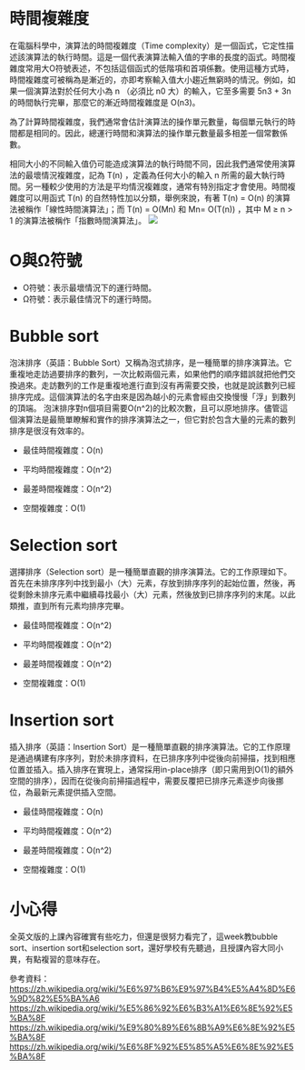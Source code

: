 # 時間複雜度
在電腦科學中，演算法的時間複雜度（Time complexity）是一個函式，它定性描述該演算法的執行時間。這是一個代表演算法輸入值的字串的長度的函式。時間複雜度常用大O符號表述，不包括這個函式的低階項和首項係數。使用這種方式時，時間複雜度可被稱為是漸近的，亦即考察輸入值大小趨近無窮時的情況。例如，如果一個演算法對於任何大小為 n （必須比 n0 大）的輸入，它至多需要 5n3 + 3n 的時間執行完畢，那麼它的漸近時間複雜度是 O(n3)。

為了計算時間複雜度，我們通常會估計演算法的操作單元數量，每個單元執行的時間都是相同的。因此，總運行時間和演算法的操作單元數量最多相差一個常數係數。

相同大小的不同輸入值仍可能造成演算法的執行時間不同，因此我們通常使用演算法的最壞情況複雜度，記為 T(n) ，定義為任何大小的輸入 n 所需的最大執行時間。另一種較少使用的方法是平均情況複雜度，通常有特別指定才會使用。時間複雜度可以用函式 T(n) 的自然特性加以分類，舉例來說，有著 T(n) = O(n) 的演算法被稱作「線性時間演算法」；而 T(n) = O(Mn) 和 Mn= O(T(n)) ，其中 M ≥ n > 1 的演算法被稱作「指數時間演算法」。
<img src='https://github.com/yen880405/yenlin/blob/master/image/kk.png'>

# O與Ω符號
* O符號：表示最壞情況下的運行時間。
* Ω符號：表示最佳情況下的運行時間。

# Bubble sort

泡沫排序（英語：Bubble Sort）又稱為泡式排序，是一種簡單的排序演算法。它重複地走訪過要排序的數列，一次比較兩個元素，如果他們的順序錯誤就把他們交換過來。走訪數列的工作是重複地進行直到沒有再需要交換，也就是說該數列已經排序完成。這個演算法的名字由來是因為越小的元素會經由交換慢慢「浮」到數列的頂端。
泡沫排序對n個項目需要O(n^2)的比較次數，且可以原地排序。儘管這個演算法是最簡單瞭解和實作的排序演算法之一，但它對於包含大量的元素的數列排序是很沒有效率的。

* 最佳時間複雜度：O(n)

* 平均時間複雜度：O(n^2)

* 最差時間複雜度：O(n^2)

* 空間複雜度：O(1)

# Selection sort

選擇排序（Selection sort）是一種簡單直觀的排序演算法。它的工作原理如下。首先在未排序序列中找到最小（大）元素，存放到排序序列的起始位置，然後，再從剩餘未排序元素中繼續尋找最小（大）元素，然後放到已排序序列的末尾。以此類推，直到所有元素均排序完畢。

* 最佳時間複雜度：O(n^2)

* 平均時間複雜度：O(n^2)

* 最差時間複雜度：O(n^2)

* 空間複雜度：O(1)

# Insertion sort

插入排序（英語：Insertion Sort）是一種簡單直觀的排序演算法。它的工作原理是通過構建有序序列，對於未排序資料，在已排序序列中從後向前掃描，找到相應位置並插入。插入排序在實現上，通常採用in-place排序（即只需用到O(1)的額外空間的排序），因而在從後向前掃描過程中，需要反覆把已排序元素逐步向後挪位，為最新元素提供插入空間。

* 最佳時間複雜度：O(n)

* 平均時間複雜度：O(n^2)

* 最差時間複雜度：O(n^2)

* 空間複雜度：O(1)


# 小心得
全英文版的上課內容確實有些吃力，但還是很努力看完了，這week教bubble sort、insertion sort和selection sort，還好學校有先聽過，且授課內容大同小異，有點複習的意味存在。

參考資料：https://zh.wikipedia.org/wiki/%E6%97%B6%E9%97%B4%E5%A4%8D%E6%9D%82%E5%BA%A6
https://zh.wikipedia.org/wiki/%E5%86%92%E6%B3%A1%E6%8E%92%E5%BA%8F
https://zh.wikipedia.org/wiki/%E9%80%89%E6%8B%A9%E6%8E%92%E5%BA%8F
https://zh.wikipedia.org/wiki/%E6%8F%92%E5%85%A5%E6%8E%92%E5%BA%8F
